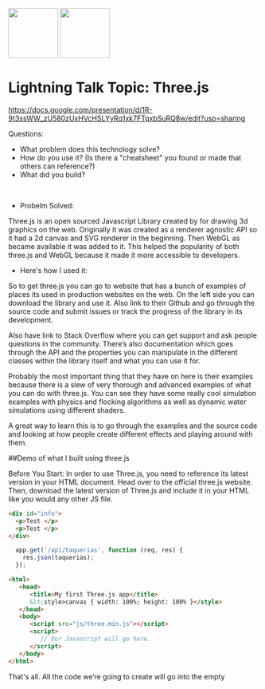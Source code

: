 <img src="https://cdn.tutsplus.com/net/uploads/2013/12/threejs-webgl-retina-preview.jpg" width="100">

<img src="https://discourse.threejs.org/uploads/threejs/original/1X/020b4bf5260882fa7b29b4aba7c3ff2c8e46aad0.png" width="100">


# Lightning Talk Topic: Three.js

<a> https://docs.google.com/presentation/d/1R-9t3ssWW_zU580zUxHVcHSLYyRq1xk7FTqxbSuRQ8w/edit?usp=sharing </a>

Questions:
- What problem does this technology solve?
- How do you use it? (Is there a "cheatsheet" you found or made that others can reference?)
- What did you build?

<br>

- Probelm Solved:

Three.js is an open sourced Javascript Library created by for drawing 3d graphics on the web. Originally it was created as a renderer agnostic API so it had a 2d canvas and SVG renderer in the beginning. Then WebGL as became available it was added to it. This helped the popularity of both three.js and WebGL because it made it more accessible to developers.


- Here's how I used it:

So to get three.js you can go to website that has a bunch of examples of places its used in production websites on the web. 
On the left side you can download the library and use it. Also link to their Github and go through the source code and submit issues or track the progress of the library in its development. 

Also have link to Stack Overflow where you can get support and ask people questions in the community. 
There’s also documentation which goes through the API and the properties you can manipulate in the different classes within the library itself and what you can use it for. 

Probably the most important thing that they have on here is their examples because there is a slew of very thorough and advanced examples of what you can do with three.js. You can see they have some really cool simulation examples with physics and flocking algorithms as well as dynamic water simulations using different shaders. 

A great way to learn this is to go through the examples and the source code and looking at how people create different effects and playing around with them. 


##Demo of what I built using three.js

Before You Start:
In order to use Three.js, you need to reference its latest version in your HTML document.
Head over to the official three.js website. Then, download the latest version of Three.js and include it in your HTML like you would any other JS file.


```html
<div id="info">
  <p>Test </p>
  <p>Test </p>
</div>
```


```js
  app.get('/api/taquerias', function (req, res) {
    res.json(taquerias);
  });
```


```html
<html>
   <head>
      <title>My first Three.js app</title>
      &lt;style>canvas { width: 100%; height: 100% }</style>
   </head>
   <body>
      <script src="js/three.min.js"></script>
      <script>
         // Our Javascript will go here.
      </script>
   </body>
</html>
```

That's all. All the code we’re going to create will go into the empty <script> tag.

Creating the Scene:
To display anything with Three.js, you’re required to create three things: A scene, a camera and a renderer.

Doing so, you’ll be able to render the scene with camera. Let’s start with a scene:


```js
var scene = new THREE.Scene();
After setting up the scene, you’ve to create a camera. Consider it as the viewpoint that users are looking from.
```

```js
var camera = new THREE.PerspectiveCamera(75,window.innerWidth/window.innerHeight, 1,10000);
```

Let me explain what’s going on here. Three.js has a few different cameras, but in order to keep the code simple, I’ve used a PerspectiveCamera.

In the above code, there are four attributes: the first is the vertical field of view (from bottom to top) in degrees. The second one is the aspect ratio where the height of the element divides the width. The next is the near clipping plane, and the last is the far clipping plane. The near and far attributes control the rendering of objects. That means the object that is too far or too close to the camera won't be rendered.

After creating the camera, now I’m going to set up the WebGLRenderer. In addition to the WebGLRenderer, Three.js has some other renderers - like CanvasRenderer – which can be used as fallbacks for users whose browsers don’t support WebGL for some reason.

```js
var renderer = new THREE.WebGLRenderer();
renderer.setSize(window.innerWidth, window.innerHeight);
document.body.appendChild(renderer.domElement);
```

As you can see, in addition to creating an instance of the renderer, we also have to set the size at which we want the renderer to display our app. In this case, I’ve used the width and height of the browser window. Finally, I’ve added the renderer element to the HTML page. This is a <canvas> element used by the renderer to draw the scene.

Creating the 3D Cube:
After setting up the stage, now I’m going to create a 3D cube. For creating a cube, we need to use the BoxGeometry object that contains all the vertices and faces of the cube.

```js
var geometry = new THREE.BoxGeometry(700, 700, 700, 10, 10, 10);
```

This method takes five constructor parameters: the first is the width of the sides of the cube on the X axis, the second is height of sides of the cube on the Y axis, and the third is the depth of the sides of the cube on Z axis. The last three optional parameters, whose default value is 1, are the number of segmented faces along the width, height, and depth of the sides respectively.

I’ve set up the geometry of the cube, now we need to color it using a material. Three.js comes with numerous materials, but I’m using the MeshBasicMaterial here.

```js
var material = new THREE.MeshBasicMaterial({color: 0xfffff, wireframe: true});
```

For simplicity’s sake, I’ve only supplied a color attribute of 0xfffff that is blue. I’ve also set wireframe to true, so you could see the animating cube more clearly. The next thing we need is a Mesh.

```js
var cube = new THREE.Mesh(geometry, material);
scene.add(cube);
```

In the above code, the mesh object takes two parameters: the first is the geometry and the second is a material applied to it. Finally, I’ve added the cube to the scene.

By default, when we call function scene.add(), it adds the cube to the to the coordinates (0,0,0). This causes both the cube and the camera to be inside each other. To avoid this situation, we need to set the camera position before rendering the scene.

```js
camera.position.z = 1000;
```

As you can see, whatever code we’ve written above is extremely simple, that’s because Three.js keeps you away from all the complex stuff.

Rendering the Scene:
If you paste the above code into the HTML file (which I created in the first step of this tutorial), and test it in the browser, you’ll see nothing. That’s because we haven’t actually told the scene to render anything yet. To render the scene, we need a render loop.

```js
function render() {
   requestAnimationFrame(render);
   renderer.render(scene, camera);
}
render();
```

This code creates a loop that instructs the renderer to draw the scene. Here, you may get confused why didn’t I just use setInterval? That’s because using requestAnimationFrame instead of setInterval is beneficial in many ways. Most importantly, it pauses when a user moves to another tab in the browser, hence saving their precious resources.

A Practical Guide to Three.js with Live Demo

Animating the Cube:
If you test the file in your browser, now you’ll see a blue box without any animation. Let's make it more exciting by rotating it. Just add the following right below the requestAnimationFrame(render) in the render function. This will run every frame and add a nice rotation animation to the cube.

```js
cube.rotation.x += 0.01;
cube.rotation.y += 0.01;
```
The Result:
Congratulations! You have successfully built your first Three.js app. Here is the full code:

```html
<html>
<head>
<title>My first Three.js app</title>
&lt;style>canvas { width: 100%; height: 100% }</style>
</head>
<body>
<script src="js/three.min.js"></script>
<script>
var scene = new THREE.Scene();
var camera = new THREE.PerspectiveCamera(75, window.innerWidth/window.innerHeight, 1, 10000);
var renderer = new THREE.WebGLRenderer();
renderer.setSize(window.innerWidth, window.innerHeight);
document.body.appendChild(renderer.domElement);
var geometry = new THREE.BoxGeometry(700, 700, 700, 10, 10, 10);
var material = new THREE.MeshBasicMaterial({color: 0xfffff, wireframe: true});
var cube = new THREE.Mesh(geometry, material);
scene.add(cube);
camera.position.z = 1000;        
function render() {
requestAnimationFrame(render);
cube.rotation.x += 0.01;
cube.rotation.y += 0.01;
renderer.render(scene, camera);
};
render();
</script>
</body>
</html>
```

Conclusion:

If you open up your index.html in your web browser, you will see the rotating cube in effect. By following the documentation online, I was able to build my first rotating cube using three.js! :D

## Sources:


**Resources**
- [ ] Three.js - https://threejs.org/
- [ ] Ricardo Cabello - http://ricardocabello.com/
- [ ] WebGL - https://www.khronos.org/webgl/
- [ ] WebVR - https://webvr.info/
